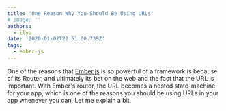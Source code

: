 ```yaml
---
title: 'One Reason Why You Should Be Using URLs'
# image: ''
authors:
  - ilya
date: '2020-01-02T22:51:00.739Z'
tags:
  - ember-js
---
```

One of the reasons that [Ember.js](https://emberjs.com) is so powerful of a framework is because of its Router, and ultimately its bet on the web and the fact that the URL is important.
With Ember's router, the URL becomes a nested state-machine for your app, which is one of the reasons you should be using URLs in your app whenever you can. Let me explain a bit.
